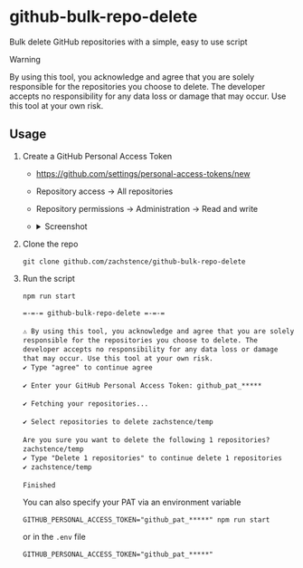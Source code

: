 # github-bulk-repo-delete

Bulk delete GitHub repositories with a simple, easy to use script

> [!WARNING]
> By using this tool, you acknowledge and agree that you are solely responsible for the repositories you choose to delete. The developer accepts no responsibility for any data loss or damage that may occur. Use this tool at your own risk.

## Usage

1. Create a GitHub Personal Access Token
	- https://github.com/settings/personal-access-tokens/new
	- Repository access -> All repositories
	- Repository permissions -> Administration -> Read and write
	- <details>
		<summary>Screenshot</summary>

		![Personal Access Token creation screenshot](./pat.png)
		</details>

2. Clone the repo
	```
	git clone github.com/zachstence/github-bulk-repo-delete
	```

3. Run the script
	```
	npm run start
	```
	```
	=-=-= github-bulk-repo-delete =-=-=

	⚠ By using this tool, you acknowledge and agree that you are solely responsible for the repositories you choose to delete. The developer accepts no responsibility for any data loss or damage that may occur. Use this tool at your own risk.
	✔ Type "agree" to continue agree

	✔ Enter your GitHub Personal Access Token: github_pat_*****

	✔ Fetching your repositories...

	✔ Select repositories to delete zachstence/temp

	Are you sure you want to delete the following 1 repositories?
	zachstence/temp
	✔ Type "Delete 1 repositories" to continue delete 1 repositories
	✔ zachstence/temp

	Finished
	```

	You can also specify your PAT via an environment variable
	```
	GITHUB_PERSONAL_ACCESS_TOKEN="github_pat_*****" npm run start
	```
	or in the `.env` file
	```
	GITHUB_PERSONAL_ACCESS_TOKEN="github_pat_*****"
	```
